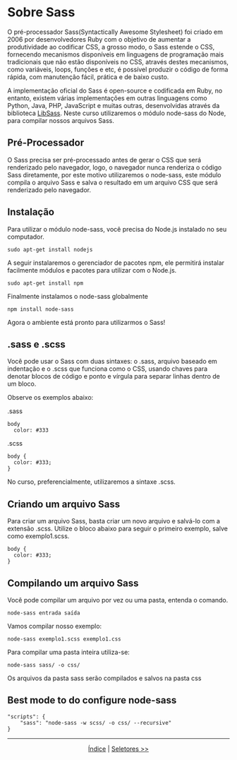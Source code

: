 # Sobre Sass

O pré-processador Sass(Syntactically Awesome Stylesheet) foi criado em 2006 por desenvolvedores Ruby com o objetivo de aumentar a produtividade ao codificar CSS, a grosso modo, o Sass estende o CSS, fornecendo mecanismos disponíveis em linguagens de programação mais tradicionais que não estão disponíveis no CSS, através destes mecanismos, como variáveis, loops, funções e etc, é possível produzir o código de forma rápida, com manutenção fácil, prática e de baixo custo.

A implementação oficial do Sass é open-source e codificada em Ruby, no entanto, existem várias implementações em outras linguagens como Python, Java, PHP, JavaScript e muitas outras, desenvolvidas através da biblioteca <a href="http://sass-lang.com/libsass" target="_blank">LibSass</a>. Neste curso utilizaremos o módulo node-sass do Node, para compilar nossos arquivos Sass.


## Pré-Processador

O Sass precisa ser pré-processado antes de gerar o CSS que será renderizado pelo navegador, logo, o navegador nunca renderiza o código Sass diretamente, por este motivo utilizaremos o node-sass, este módulo compila o arquivo Sass e salva o resultado em um arquivo CSS que será renderizado pelo navegador.


## Instalação

Para utilizar o módulo node-sass, você precisa do Node.js instalado no seu computador.

```
sudo apt-get install nodejs
```

A seguir instalaremos o gerenciador de pacotes npm, ele permitirá instalar facilmente módulos e pacotes para utilizar com o Node.js.

```
sudo apt-get install npm
```

Finalmente instalamos o node-sass globalmente

```
npm install node-sass
```

Agora o ambiente está pronto para utilizarmos o Sass!


## .sass e .scss

Você pode usar o Sass com duas sintaxes: o .sass, arquivo baseado em indentação e o .scss que funciona como o CSS, usando chaves para denotar blocos de código e ponto e vírgula para separar linhas dentro de um bloco.

Observe os exemplos abaixo:

.sass
```
body
  color: #333
```

.scss
```
body {
  color: #333;
}
```

No curso, preferencialmente, utilizaremos a sintaxe .scss.


## Criando um arquivo Sass

Para criar um arquivo Sass, basta criar um novo arquivo e salvá-lo com a extensão .scss. Utilize o bloco abaixo para seguir o primeiro exemplo, salve como exemplo1.scss.

```
body {
  color: #333;
}
```


## Compilando um arquivo Sass

Você pode compilar um arquivo por vez ou uma pasta, entenda o comando.

```
node-sass entrada saída
```
 
Vamos compilar nosso exemplo:

```
node-sass exemplo1.scss exemplo1.css
```

Para compilar uma pasta inteira utiliza-se:

```
node-sass sass/ -o css/
```

Os arquivos da pasta sass serão compilados e salvos na pasta css

## Best mode to do configure node-sass
```
"scripts": {
    "sass": "node-sass -w scss/ -o css/ --recursive"
}
```

___

<p align="center"><a href="../Apostila#Índice" title="Índice">Índice</a> | <a href="selectors.md" title="Próximo">Seletores >></a></p>
